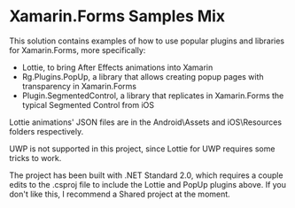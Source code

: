 # Xamarin.Forms Samples Mix

This solution contains examples of how to use popular plugins and libraries for Xamarin.Forms, more specifically:

- Lottie, to bring After Effects animations into Xamarin
- Rg.Plugins.PopUp, a library that allows creating popup pages with transparency in Xamarin.Forms
- Plugin.SegmentedControl, a library that replicates in Xamarin.Forms the typical Segmented Control from iOS

Lottie animations' JSON files are in the Android\Assets and iOS\Resources folders respectively.

UWP is not supported in this project, since Lottie for UWP requires some tricks to work.

The project has been built with .NET Standard 2.0, which requires a couple edits to the .csproj file to include the Lottie and PopUp plugins above. If you don't like this, I recommend a Shared project at the moment.
